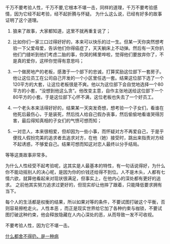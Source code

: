 千万不要考验人性，千万不要,它根本不堪一击，同样的道理，千万不要考验感情，因为它经不起考验，经不起折腾与怀疑。
为什么这么说，已经有好多的故事证明了这个道理。

1. 狼来了故事，大家都知道，这里不就再重复说了；
2. 比如你们一家三口过得好好的，本来可以快乐的过一生。但某一天你突然想考验一下父爱母爱，告诉他们你得癌症了，天天躺床上不动弹。然后有一天你扒他们门缝听到他们考虑二胎的事，你哭的稀里哗啦，觉得他们要放弃你了，不是真的爱你，这样你觉得有意思吗；
3. 一个做房地产的老板，感激于一个部下的忠诚，打算奖励这位部下一套房子。他让这位员工在公司自己开发的一个小区里任选一套。结果这位部下选了一个120平方的大套，让这位老板很是不爽。他以为这位部下会自觉地选择一个80平方的小套，“没想到他这么贪”。他改变主意，自作主张地送给这位部下一个80平方的小套。于是这位部下心怀不满，这位老板也失去了一个好员工。

4. 一个老头本来活得好好的，结果某一天突发奇想，想考验一个子女们，看谁在他死后最伤心，于是装死，然后找人给自己假办丧事，然后偷偷地看谁哭得厉害，最后得知真相的子女们的气愤可想而知；
5. 一对恋人，本来很相爱，但却因为一些小事，而怀疑对方不再爱自己，于是乎便找人假扮完美的追求者去追求对方，在他（她）接受时，跳出来指责对方经不起诱惑，不够爱自己。结果可想而知这对恋人最终以分手结局。

等等这类故事非常多。

为什么人性经受不起考验呢，这其实是人最基本的特性，有一句话说得好，为什么你不能动摇别人的决心呢，是因为你的价钱还给得不到位。人不是木头，人都有七情六欲，就算他看起来对现状很满足，但事实上，在他内心的深处都有更好的追求。 之前他其实努力追求过更好的，但现实却让他摔了跟着，只能降低要求拥有当下。 

每个人的生活都是权衡的结果，所以如果对等的条件，不要试图打破这个平衡，否则容易擦枪走火。人性本恶 ，而正是现实世界给它加了各种约束与枷锁，不要试图打破这种约束，他会释放隐藏在人内心深处的恶，从而导致一发不可收视。

不要考验人性，因为它不堪一击。






[什么都舍不得扔，是一种病](http://caozhi.news.163.com/17/0731/12/CQM1E25C000181TI.html)

